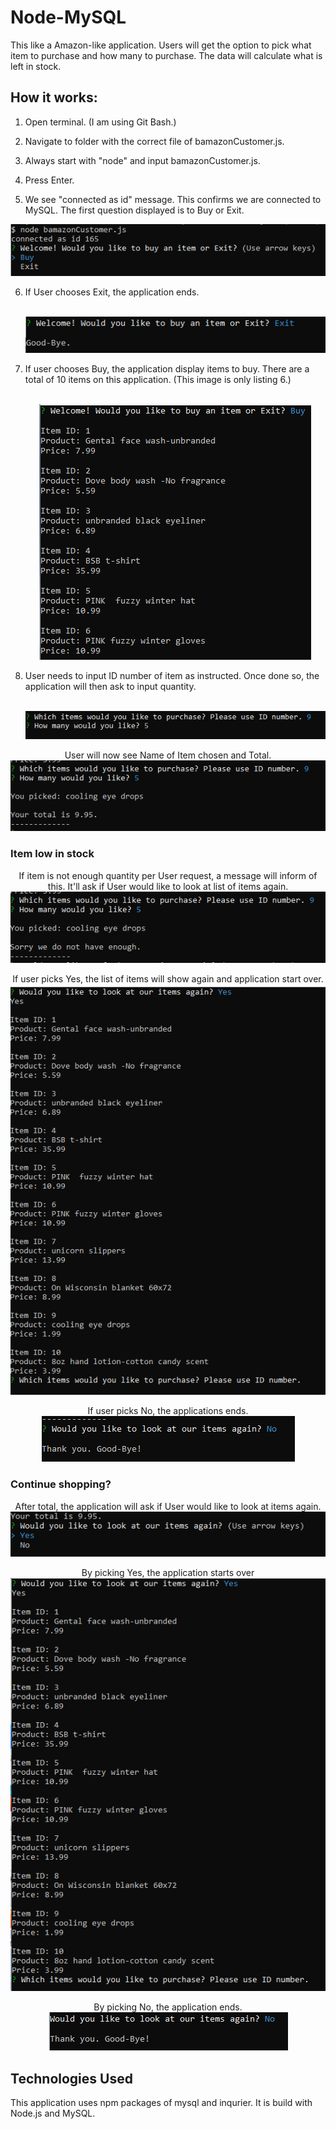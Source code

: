 # Node-MySQL
This like a Amazon-like application. Users will get the option to pick what item to purchase and how many to purchase. The data will calculate what is left in stock.

## How it works:
1. Open terminal. (I am using Git Bash.)
2. Navigate to folder with the correct file of bamazonCustomer.js. 
3. Always start with "node" and input bamazonCustomer.js.
4. Press Enter.

5. We see "connected as id" message. This confirms we are connected to MySQL. The first question displayed is to Buy or Exit. 
<p align="center"><img src= "images/start_app.png"></p>

6. If User chooses Exit, the application ends. <p align="center"><br><img src= "images/ExitFirst.png"></p>

7. If user chooses Buy, the application display items to buy. There are a total of 10 items on this application. (This image is only listing 6.)<p align="center"><br><img src= "images/Buy.png"></p>

8. User needs to input ID number of item as instructed. Once done so, the application will then ask to input quantity.<p align="center">
<br><img src= "images/Id.quantity.png"></p>

<p align="center">User will now see Name of Item chosen and Total.
<br><img src= "images/itemInfo_price2.png"></p>

### Item low in stock
<p align="center">If item is not enough quantity per User request, a message will inform of this. It'll ask if User would like to look at list of items again.<br><img src= "images/notEnough.png"></p>

<p align="center">If user picks Yes, the list of items will show again and application start over.<br><img src= "images/notEnough_listAgain.png"></p>

<p align="center">If user picks No, the applications ends.<br><img src= "images/notEnough_No.png"></p>

### Continue shopping?
<p align="center">After total, the application will ask if User would like to look at items again.<br><img src= "images/afterTotal.png"></p>

<p align="center">By picking Yes, the application starts over<br><img src= "images/listAgain.png"></p>

<p align="center">By picking No, the application ends.<br><img src= "images/ExitLast.png"></p>


## Technologies Used
This application uses npm packages of mysql and inqurier. It is build with Node.js and MySQL. 








